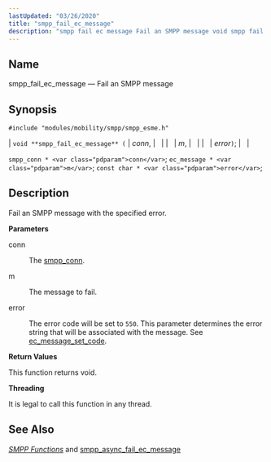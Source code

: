 ```yaml
---
lastUpdated: "03/26/2020"
title: "smpp_fail_ec_message"
description: "smpp fail ec message Fail an SMPP message void smpp fail ec message conn m error smpp conn conn ec message m const char error Fail an SMPP message with the specified error conn The smpp conn m The message to fail error The error code will be set to..."
---
```


<a name="apis.smpp_fail_ec_message"></a> 
## Name

smpp_fail_ec_message — Fail an SMPP message

## Synopsis

`#include "modules/mobility/smpp/smpp_esme.h"`

| `void **smpp_fail_ec_message** (` | <var class="pdparam">conn</var>, |   |
|   | <var class="pdparam">m</var>, |   |
|   | <var class="pdparam">error</var>`)`; |   |

`smpp_conn * <var class="pdparam">conn</var>`;
`ec_message * <var class="pdparam">m</var>`;
`const char * <var class="pdparam">error</var>`;<a name="idp61312528"></a> 
## Description

Fail an SMPP message with the specified error.

**<a name="idp61313760"></a> Parameters**

<dl class="variablelist">

<dt>conn</dt>

<dd>

The [smpp_conn](/momentum/3/3-api/structs-smpp-conn).

</dd>

<dt>m</dt>

<dd>

The message to fail.

</dd>

<dt>error</dt>

<dd>

The error code will be set to `550`. This parameter determines the error string that will be associated with the message. See [ec_message_set_code](/momentum/3/3-api/apis-ec-message-set-code).

</dd>

</dl>

**<a name="idp61321984"></a> Return Values**

This function returns void.

**<a name="idp61322896"></a> Threading**

It is legal to call this function in any thread.

<a name="idp61324000"></a> 
## See Also

[*SMPP Functions*](/momentum/3/3-api/smpp) and [smpp_async_fail_ec_message](/momentum/3/3-api/apis-smpp-async-fail-ec-message)
